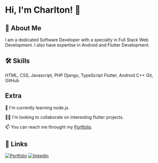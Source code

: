 
# Hi, I'm Charlton! 👋


## 🚀 About Me
I am a dedicated Software Developer with a specialty in Full Stack Web Development. I also have expertise in Android and Flutter Development.


## 🛠 Skills
HTML, CSS, Javascript, PHP
Django, TypeScript
Flutter, Android
C++
Git, GitHub


## Extra
🧠 I'm currently learning node.js.

👯‍♀️ I'm looking to collaborate on interesting flutter projects.

📫 You can reach me throught my [Portfolio](https://evanscharlton.great-site.net).



## 🔗 Links
[![Portfolio](https://img.shields.io/badge/my_portfolio-000?style=for-the-badge&logo=ko-fi&logoColor=white)](https://evanscharlton.great-site.net)
[![linkedin](https://img.shields.io/badge/linkedin-0A66C2?style=for-the-badge&logo=linkedin&logoColor=white)](https://www.linkedin.com/in/evans-c-56aa442b5)

